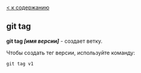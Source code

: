 [ < к содержанию](readme.md)

## git tag

**git tag *[имя версии]*** - создает ветку.

Чтобы создать тег версии, используйте команду:

```bash=
git tag v1
```